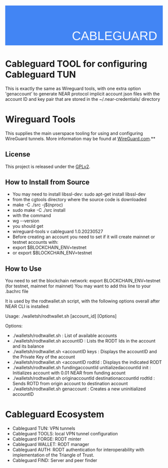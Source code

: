 ![cableguard logo banner](./banner.png)

# Cableguard TOOL for configuring Cableguard TUN
This is exactly the same as Wireguard tools, with one extra option 'genaccount' to generate NEAR protocol implicit account json files with the account ID and key pair  that are stored in the ~/.near-credentials/ directory

# Wireguard Tools
This supplies the main userspace tooling for using and configuring WireGuard tunnels. More information may be found at [WireGuard.com](https://www.wireguard.com/).**

## License
This project is released under the [GPLv2](COPYING).

## How to Install from Source
- You may need to install libssl-dev: sudo apt-get install libssl-dev
- from the cgtools directory where the source code is downloaded
- make -C ./src -j$(nproc)
- sudo make -C ./src install
- with the command
- wg --version
- you should get
- wireguard-tools v cableguard 1.0.20230527
- Before creating an account you need to set if it will create mainnet or testnet accounts with:
- export $BLOCKCHAIN_ENV=testnet
- or export $BLOCKCHAIN_ENV=testnet

## How to Use
You need to set the blockchain network:
export BLOCKCHAIN_ENV=testnet (for testnet, mainnet for mainnet)
You may want to add this line to your .bachrc file

It is used by the rodtwallet.sh script, with the following options overall after NEAR CLI is installed:

Usage: ./walletsh/rodtwallet.sh [account_id] [Options]

Options:
-  ./walletsh/rodtwallet.sh                   : List of available accounts
-  ./walletsh/rodtwallet.sh accountID         : Lists the RODT Ids in the account and its balance
-  ./walletsh/rodtwallet.sh <accountID keys   : Displays the accountID and the Private Key of the account
-  ./walletsh/rodtwallet.sh <accountID rodtId : Displays the indicated RODT
-  ./walletsh/rodtwallet.sh fundingaccountId unitializedaccountId init   : Initializes account with 0.01 NEAR from funding acount
-  ./walletsh/rodtwallet.sh originaccountId  destinationaccountId rodtId : Sends ROTD from origin account to destination account
-  ./walletsh/rodtwallet.sh genaccount        : Creates a new uninitialized accountID

# Cableguard Ecosystem
- Cableguard TUN: VPN tunnels
- Cableguard TOOLS: local VPN tunnel configuration
- Cableguard FORGE: RODT minter
- Cableguard WALLET: RODT manager
- Cableguard AUTH: RODT authentication for interoperability with implementation of the Triangle of Trust.
- Cableguard FIND: Server and peer finder
